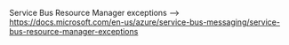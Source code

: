 Service Bus Resource Manager exceptions -->  https://docs.microsoft.com/en-us/azure/service-bus-messaging/service-bus-resource-manager-exceptions